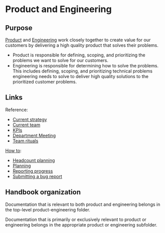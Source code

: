 # Product and Engineering

## Purpose

[Product](product/index.md) and [Engineering](engineering/index.md) work closely together to create value for our customers by delivering a high quality product that solves their problems.

- Product is responsible for defining, scoping, and prioritizing the problems we want to solve for our customers.
- Engineering is responsible for determining how to solve the problems. This includes defining, scoping, and prioritizing technical problems engineering needs to solve to deliver high quality solutions to the prioritized customer problems.

## Links

Reference:

- [Current strategy](strategy-goals/index.md)
- [Current team](team/index.md)
- [KPIs](https://sourcegraph.looker.com/boards/20)
- [Department Meeting](team-culture/department-meeting.md)
- [Team rituals](team-culture/index.md)

[How to](process/index.md):

- [Headcount planning](process/headcount-planning.md)
- [Planning](process/planning.md)
- [Reporting progress](process/reporting-progress.md)
- [Submitting a bug report](process/submitting-a-bug-report.md)

## Handbook organization

Documentation that is relevant to both product and engineering belongs in the top-level product-engineering folder.

Documentation that is primarily or exclusively relevant to product or engineering belongs in the appropriate product or engineering subfolder.
